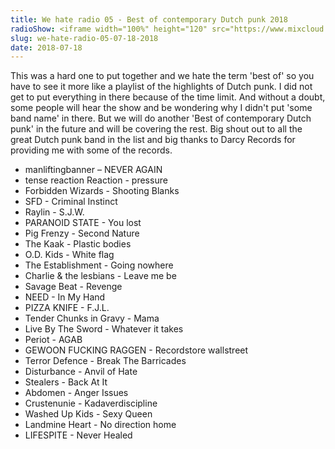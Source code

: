 ```yaml
---
title: We hate radio 05 - Best of contemporary Dutch punk 2018
radioShow: <iframe width="100%" height="120" src="https://www.mixcloud.com/widget/iframe/?hide_cover=1&feed=%2FRedLightRadio%2Fwe-hate-radio-05-red-light-radio-07-18-2018%2F" frameborder="0" ></iframe>
slug: we-hate-radio-05-07-18-2018
date: 2018-07-18
---
```


This was a hard one to put together and we hate the term 'best of' so you have to see it more like a playlist of the highlights of Dutch punk. I did not get to put everything in there because of the time limit. And without a doubt, some people will hear the show and be wondering why I didn't put 'some band name' in there. But we will do another 'Best of contemporary Dutch punk' in the future and will be covering the rest. Big shout out to all the great Dutch punk band in the list and big thanks to Darcy Records for providing me with some of the records.

* manliftingbanner – NEVER AGAIN
* tense reaction Reaction - pressure
* Forbidden Wizards - Shooting Blanks
* SFD - Criminal Instinct
* Raylin - S.J.W.
* PARANOID STATE - You lost
* Pig Frenzy - Second Nature
* The Kaak - Plastic bodies
* O.D. Kids - White flag
* The Establishment - Going nowhere
* Charlie & the lesbians - Leave me be
* Savage Beat - Revenge
* NEED - In My Hand
* PIZZA KNIFE - F.J.L.
* Tender Chunks in Gravy - Mama
* Live By The Sword - Whatever it takes
* Periot - AGAB
* GEWOON FUCKING RAGGEN - Recordstore wallstreet
* Terror Defence - Break The Barricades
* Disturbance - Anvil of Hate
* Stealers - Back At It
* Abdomen - Anger Issues
* Crustenunie - Kadaverdiscipline
* Washed Up Kids - Sexy Queen
* Landmine Heart - No direction home
* LIFESPITE - Never Healed
